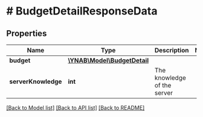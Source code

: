 # # BudgetDetailResponseData

## Properties

Name | Type | Description | Notes
------------ | ------------- | ------------- | -------------
**budget** | [**\YNAB\Model\BudgetDetail**](BudgetDetail.md) |  | 
**serverKnowledge** | **int** | The knowledge of the server | 

[[Back to Model list]](../../README.md#documentation-for-models) [[Back to API list]](../../README.md#documentation-for-api-endpoints) [[Back to README]](../../README.md)


